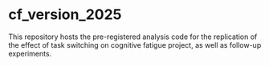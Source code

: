 # cf_version_2025
This repository hosts the pre-registered analysis code for the replication of the effect of task switching on cognitive fatigue project, as well as follow-up experiments.
